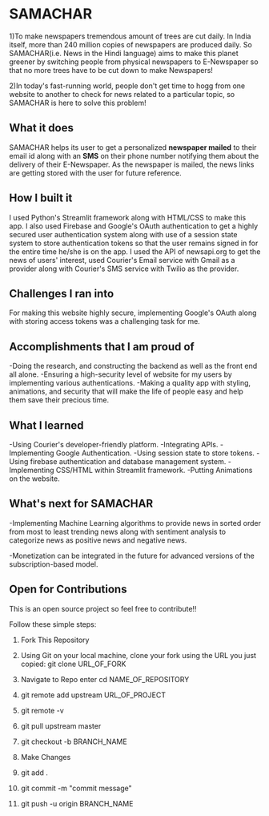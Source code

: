 # SAMACHAR
1)To make newspapers tremendous amount of trees are cut daily. In India itself, more than 240 million copies of newspapers are produced daily. So SAMACHAR(i.e. News in the Hindi language) aims to make this planet greener by switching people from physical newspapers to E-Newspaper so that no more trees have to be cut down to make Newspapers!


2)In today's fast-running world, people don't get time to hogg from one website to another to check for news related to a particular topic, so SAMACHAR is here to solve this problem!

## What it does
SAMACHAR  helps its user to get a personalized **newspaper mailed** to their email id along with an **SMS** on their phone number notifying them about the delivery of their E-Newspaper.
As the newspaper is mailed, the news links are getting stored with the user for future reference.

## How I built it
I used Python's Streamlit framework along with HTML/CSS to make this app. I also used Firebase and Google's OAuth authentication to get a highly secured user authentication system along with use of a session state system to store authentication tokens so that the user remains signed in for the entire time he/she is on the app.
I used the API of  newsapi.org to get the news of users' interest, used Courier's Email service with Gmail as a provider along with Courier's SMS service with Twilio as the provider.

## Challenges I ran into
For making this website highly secure, implementing Google's OAuth along with storing access tokens was a challenging task for me.

## Accomplishments that I am proud of
-Doing the research, and constructing the backend as well as the front end all alone.
-Ensuring a high-security level of website for my users by implementing various authentications.
-Making a quality app with styling, animations, and security that will make the life of people easy and help them save their precious time.

## What I learned
-Using Courier's developer-friendly platform.
-Integrating APIs.
-Implementing Google Authentication.
-Using session state to store tokens.
-Using firebase authentication and database management system.
-Implementing CSS/HTML within Streamlit framework.
-Putting Animations on the website.

## What's next for SAMACHAR
-Implementing Machine Learning algorithms to provide news in sorted order from most to least trending news along with sentiment analysis to categorize news as positive news and negative news.

-Monetization can be integrated in the future for advanced versions of the subscription-based model.
## Open for Contributions

This is an open source project so feel free to contribute!!

Follow these simple steps:

1. Fork This Repository
	
2.  Using Git on your local machine, clone your fork using the URL you just copied: git clone URL_OF_FORK
	
3.  Navigate to Repo enter cd NAME_OF_REPOSITORY
	
4.  git remote add upstream URL_OF_PROJECT
	
5.  git remote -v
	
6.  git pull upstream master
	
7.  git checkout -b BRANCH_NAME
	
8.  Make Changes
	
9.  git add .
	
10.  git commit -m "commit message"
       
11.  git push -u origin BRANCH_NAME
